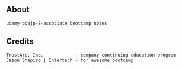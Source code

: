 ## About
~~~
udemy-ocajp-8-associate bootcamp notes
~~~
## Credits
~~~
TrustArc, Inc.            - company continuing education program
Jason Shapiro | Intertech - for awesome bootcamp
~~~